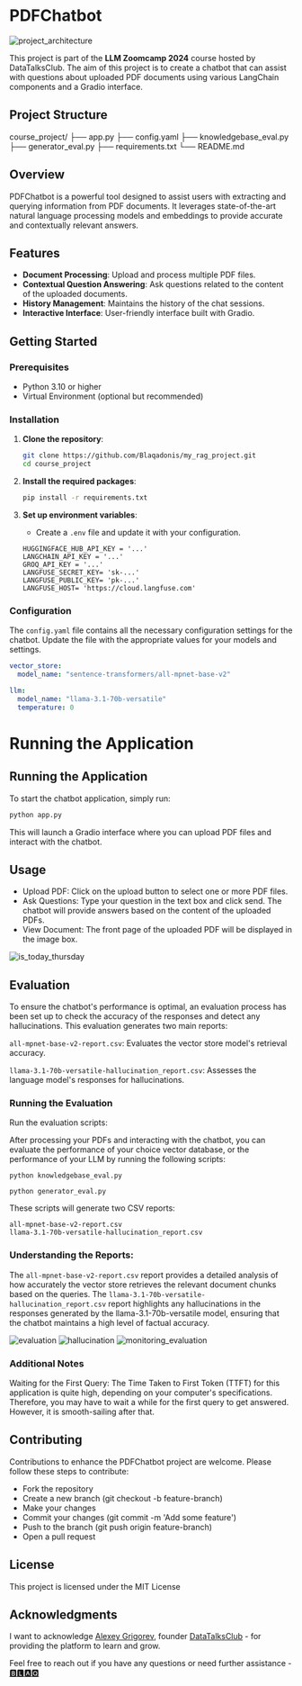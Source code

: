 # PDFChatbot

![project_architecture](https://github.com/user-attachments/assets/76c3e4e2-4151-4438-b25b-621f97b131bf)


This project is part of the **LLM Zoomcamp 2024** course hosted by DataTalksClub. The aim of this project is to create a chatbot that can assist with questions about uploaded PDF documents using various LangChain components and a Gradio interface.

## Project Structure

course_project/
├── app.py
├── config.yaml
├── knowledgebase_eval.py
├── generator_eval.py
├── requirements.txt
└── README.md



## Overview

PDFChatbot is a powerful tool designed to assist users with extracting and querying information from PDF documents. It leverages state-of-the-art natural language processing models and embeddings to provide accurate and contextually relevant answers.

## Features

- **Document Processing**: Upload and process multiple PDF files.
- **Contextual Question Answering**: Ask questions related to the content of the uploaded documents.
- **History Management**: Maintains the history of the chat sessions.
- **Interactive Interface**: User-friendly interface built with Gradio.

## Getting Started

### Prerequisites

- Python 3.10 or higher
- Virtual Environment (optional but recommended)

### Installation

1. **Clone the repository**:
    ```sh
    git clone https://github.com/Blaqadonis/my_rag_project.git
    cd course_project
    ```

2. **Install the required packages**:
    ```sh
    pip install -r requirements.txt
    ```

3. **Set up environment variables**:
    - Create a `.env` file and update it with your configuration.
    ```env
    HUGGINGFACE_HUB_API_KEY = '...'
    LANGCHAIN_API_KEY = '...'
    GROQ_API_KEY = '...'
    LANGFUSE_SECRET_KEY= 'sk-...'
    LANGFUSE_PUBLIC_KEY= 'pk-...'
    LANGFUSE_HOST= 'https://cloud.langfuse.com'
    ```

### Configuration

The `config.yaml` file contains all the necessary configuration settings for the chatbot. Update the file with the appropriate values for your models and settings.

```yaml
vector_store:
  model_name: "sentence-transformers/all-mpnet-base-v2"  

llm:
  model_name: "llama-3.1-70b-versatile"    
  temperature: 0
```



Running the Application
=======
## Running the Application

To start the chatbot application, simply run:

```sh
python app.py
```
This will launch a Gradio interface where you can upload PDF files and interact with the chatbot.

## Usage
* Upload PDF: Click on the upload button to select one or more PDF files.
* Ask Questions: Type your question in the text box and click send. The chatbot will provide answers based on the content of the uploaded PDFs.
* View Document: The front page of the uploaded PDF will be displayed in the image box.

![is_today_thursday](https://github.com/user-attachments/assets/f399931c-3435-4829-a7b7-bf99ff073093)


## Evaluation
To ensure the chatbot's performance is optimal, an evaluation process has been set up to check the accuracy of the responses and detect any hallucinations. This evaluation generates two main reports:

```all-mpnet-base-v2-report.csv```: Evaluates the vector store model's retrieval accuracy.

```llama-3.1-70b-versatile-hallucination_report.csv```: Assesses the language model's responses for hallucinations.

### Running the Evaluation
Run the evaluation scripts:

After processing your PDFs and interacting with the chatbot, you can evaluate the performance of your choice vector database, or the performance of your LLM
by running the following scripts:

``` python knowledgebase_eval.py ```

``` python generator_eval.py ```

These scripts will generate two CSV reports:

```
all-mpnet-base-v2-report.csv
llama-3.1-70b-versatile-hallucination_report.csv
 ```

### Understanding the Reports:

The ```all-mpnet-base-v2-report.csv``` report provides a detailed analysis of how accurately the vector store retrieves the relevant document chunks based on the queries.
The ```llama-3.1-70b-versatile-hallucination_report.csv``` report highlights any hallucinations in the responses generated by the llama-3.1-70b-versatile model, ensuring that the chatbot maintains a high level of factual accuracy.

![evaluation](https://github.com/user-attachments/assets/43c687b1-cbed-4eac-86a4-ada5e2953391)
![hallucination](https://github.com/user-attachments/assets/c1e30e9c-d1a8-46ff-8b15-9959785c9060)
![monitoring_evaluation](https://github.com/user-attachments/assets/1c1df7c2-45c7-40db-a75c-2e152658288c)




### Additional Notes
Waiting for the First Query: The Time Taken to First Token (TTFT) for this application is quite high, depending on your computer's specifications. Therefore, you may have to wait a while for the first query to get answered. However, it is smooth-sailing after that.

## Contributing
Contributions to enhance the PDFChatbot project are welcome. Please follow these steps to contribute:

* Fork the repository
* Create a new branch (git checkout -b feature-branch)
* Make your changes
* Commit your changes (git commit -m 'Add some feature')
* Push to the branch (git push origin feature-branch)
* Open a pull request

## License
This project is licensed under the MIT License

## Acknowledgments
I want to acknowledge [Alexey Grigorev](https://www.linkedin.com/in/agrigorev/), founder [DataTalksClub](https://datatalks.club/) - for providing the platform to learn and grow.

Feel free to reach out if you have any questions or need further assistance - [🅱🅻🅰🆀](https://www.linkedin.com/in/chinonsoodiaka/)
